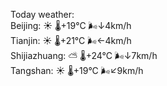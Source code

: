 Today weather:  
Beijing: ☀️   🌡️+19°C 🌬️↓4km/h  
Tianjin: ☀️   🌡️+21°C 🌬️←4km/h  
Shijiazhuang: ⛅️  🌡️+24°C 🌬️↓7km/h  
Tangshan: ☀️   🌡️+19°C 🌬️↙9km/h  
